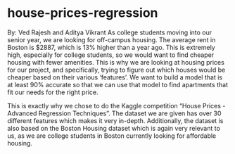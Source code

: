 # house-prices-regression
By: Ved Rajesh and Aditya Vikrant
As college students moving into our senior year, we are looking for off-campus housing. The average rent in Boston is $2887, which is 13% higher than a year ago. This is extremely high, especially for college students, so we would want to find cheaper housing with fewer amenities. This is why we are looking at housing prices for our project, and specifically, trying to figure out which houses would be cheaper based on their various ‘features’. We want to build a model that is at least 90% accurate so that we can use that model to find apartments that fit our needs for the right price.

This is exactly why we chose to do the Kaggle competition “House Prices - Advanced Regression Techniques”. The dataset we are given has over 30 different features which makes it very in-depth. Additionally, the dataset is also based on the Boston Housing dataset which is again very relevant to us, as we are college students in Boston currently looking for affordable housing.

